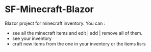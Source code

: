 # SF-Minecraft-Blazor

Blazor project for minecraft inventory.
You can : 
- see all the minecraft items and edit | add | remove all of them.
- see your inventory
- craft new items from the one in your inventory or the items lisrs